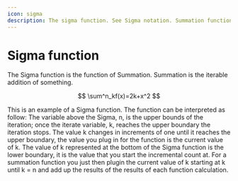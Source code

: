 ```yaml
---
icon: sigma
description: The sigma function. See Sigma notation. Summation function redirects here.
---
```


# Sigma function

The Sigma function is the function of Summation. Summation is the iterable addition of something.&#x20;

$$
\sum^n_kf(x)=2k+x^2
$$

This is an example of a Sigma function. The function can be interpreted as follow: The variable above the Sigma, n, is the upper bounds of the iteration; once the iterate variable, k, reaches the upper boundary the iteration stops. The value k changes in increments of one until it reaches the upper boundary, the value you plug in for the function is the current value of k. The value of k represented at the bottom of the Sigma function is the lower boundary, it is the value that you start the incremental count at. For a summation function you just then plugin the current value of k starting at k until k = n and add up the results of the results of each function calculation.
